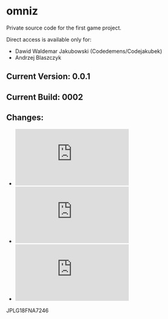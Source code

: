 # omniz

Private source code for the first game project. 

Direct access is available only for:

 - Dawid Waldemar Jakubowski (Codedemens/Codejakubek)
 - Andrzej Blaszczyk

## Current Version: 0.0.1
## Current Build: 0002
## Changes:
 - ![changes](https://github.com/Codejakubek/omniz/tree/statistics/en/July_02_2012/changes.md)
 - ![execution_results](https://github.com/Codejakubek/omniz/tree/statistics/en/July_02_2012/execution_results.md)
 - ![sigmadev_changes.pdf](https://github.com/Codejakubek/omniz/tree/statistics/en/July_02_2012/sigmadev_changes.pdf)

JPLG18FNA7246

